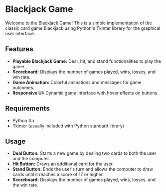 # Blackjack Game

Welcome to the Blackjack Game! This is a simple implementation of the classic card game Blackjack using Python's Tkinter library for the graphical user interface.

## Features

- **Playable Blackjack Game:** Deal, hit, and stand functionalities to play the game.
- **Scoreboard:** Displays the number of games played, wins, losses, and win rate.
- **Game Animation:** Colorful animations and messages for game outcomes.
- **Responsive UI:** Dynamic game interface with hover effects on buttons.

## Requirements

- Python 3.x
- Tkinter (usually included with Python standard library)

## Usage

- **Deal Button:** Starts a new game by dealing two cards to both the user and the computer.
- **Hit Button:** Draws an additional card for the user.
- **Stand Button:** Ends the user's turn and allows the computer to draw cards until it reaches a score of 17 or higher.
- **Scoreboard:** Displays the number of games played, wins, losses, and the win rate.
